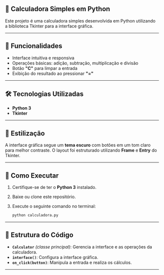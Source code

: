 ## 📌 Calculadora Simples em Python

Este projeto é uma calculadora simples desenvolvida em Python utilizando a biblioteca Tkinter para a interface gráfica.

---

## 📌 Funcionalidades

- Interface intuitiva e responsiva
- Operações básicas: adição, subtração, multiplicação e divisão
- Botão **"C"** para limpar a entrada
- Exibição do resultado ao pressionar **"="**

---

## 🛠️ Tecnologias Utilizadas

- **Python 3**
- **Tkinter**

---

## 🎨 Estilização

A interface gráfica segue um **tema escuro** com botões em um tom claro para melhor contraste. O layout foi estruturado utilizando **Frame** e **Entry** do Tkinter.

---

## 🚀 Como Executar

1. Certifique-se de ter o **Python 3** instalado.
2. Baixe ou clone este repositório.
3. Execute o seguinte comando no terminal:
   
   ```bash
   python calculadora.py
   ```

---

## 📂 Estrutura do Código

- **`Calculator`** *(classe principal)*: Gerencia a interface e as operações da calculadora.
- **`interface()`**: Configura a interface gráfica.
- **`on_click(button)`**: Manipula a entrada e realiza os cálculos.

---
